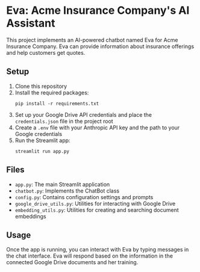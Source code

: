 # Eva: Acme Insurance Company's AI Assistant

This project implements an AI-powered chatbot named Eva for Acme Insurance Company. Eva can provide information about insurance offerings and help customers get quotes.

## Setup

1. Clone this repository
2. Install the required packages:
   ```
   pip install -r requirements.txt
   ```
3. Set up your Google Drive API credentials and place the `credentials.json` file in the project root
4. Create a `.env` file with your Anthropic API key and the path to your Google credentials
5. Run the Streamlit app:
   ```
   streamlit run app.py
   ```

## Files

- `app.py`: The main Streamlit application
- `chatbot.py`: Implements the ChatBot class
- `config.py`: Contains configuration settings and prompts
- `google_drive_utils.py`: Utilities for interacting with Google Drive
- `embedding_utils.py`: Utilities for creating and searching document embeddings

## Usage

Once the app is running, you can interact with Eva by typing messages in the chat interface. Eva will respond based on the information in the connected Google Drive documents and her training.